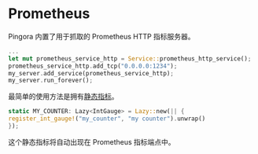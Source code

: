 # Prometheus

Pingora 内置了用于抓取的 Prometheus HTTP 指标服务器。

```rust
...
let mut prometheus_service_http = Service::prometheus_http_service();
prometheus_service_http.add_tcp("0.0.0.0:1234");
my_server.add_service(prometheus_service_http);
my_server.run_forever();
```

最简单的使用方法是拥有[静态指标](https://docs.rs/prometheus/latest/prometheus/#static-metrics)。

```rust
static MY_COUNTER: Lazy<IntGauge> = Lazy::new(|| {
register_int_gauge!("my_counter", "my counter").unwrap()
});

```

这个静态指标将自动出现在 Prometheus 指标端点中。
